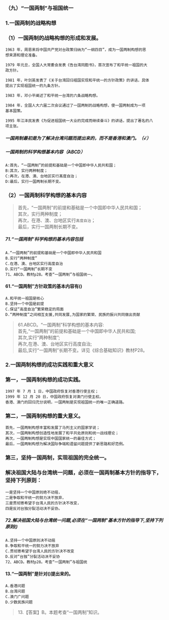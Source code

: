 ### （九）“一国两制”与祖国统一
### 1.一国两制的战略构想
### （1）一国两制的战略构想的形成和发展。
    1963 年，周恩来将中国共产党对台政策归纳为“一纲四目”，成为一国两制构想的思
    想来源和理论准备。
    
    1979 年元旦，全国人大常委会发表《告台湾同胞书》，首次宣布了和平统一祖国的大
    政方针。
    
    1981 年，叶剑英发表了《关于台湾回归祖国实现和平统一的方针政策》的讲话，具体
    提出了实现祖国统一的九条方针。
    
    1983 年，邓小平阐述了和平统一台湾的六条战略构想。
    
    1984 年，全国人大六届二次会议通过了一国两制的战略构想，使一国两制成为一项
    基本国策。
    
    1995 年江泽民发表《为促进祖国统一大业的完成而继续奋斗》的讲话，提出了著名的八
    项主张。

##### 一国两制最初是为了解决台湾问题而提出来的，而不是香港和澳门。（√）
##### 一国两制的科学构想基本内容（ABCD）
    A:首先，“一国两制”的前提和基础是一个中国即中华人民共和国；
    B:其次，实行两种制度；
    C:再次，在港、澳、台地区实行髙度自治；
    D:最后，实行一国两制长期不变。


### （2）一国两制科学构想的基本内容
>   首先，“一国两制”的前提和基础是一个中国即中华人民共和国；    
    其次，实行两种制度；    
    再次，在港、澳、台地区实行``髙度自治``；    
    最后，实行一国两制长期不变。    

##### 71.“一国两制”科学构想的基本内容包括
    A.“一国两制”的前提和基础是一个中国即中华人民共和国
    B.实行“两种制度”
    C.在港、澳、台地区实行高度自治
    D.实行“一国两制”长期不变
    71、ABCD。教材p28。考查“一国两制”与祖国统一。

#### 61.“一国两制”方针政策的基本内容有()
    A.和平统一祖国是核心
    B.坚持一个中国是前提
    C.保证“高度自治”繁荣稳定的局面
    D.“两种制度”之间相互支援,共同发展,为国家的繁荣、民族的振兴共同做出贡献

>   61.ABCD。“一国两制”科学构想的基本内容:   
    首先,“一国两制”的前提和基础是一个中国即中华人民共和国;    
    其次,实行“两种制度”;    
    再次,在港、澳、台地区实行高度自治;    
    最后,实行“一国两制”长期不变。详见《综合基础知识》教材P28。    

### 2.一国两制构想的成功实践和重大意义
### 第一，一国两制构想的成功实践。
    1997 年 7 月 1 日，中国政府恢复对香港行使主权；
    1999 年 12 月 20 日，中国政府恢复对澳门行使主权。
    香港、澳门的回归充分说明，一国两制是实现祖国统一的唯一正确道路。
    
### 第二，一国两制构想的重大意义。
    首先，一国两制构想丰富和发展了马列主义的国家学说；
    其次，一国两制构想创造性地发展了和平共处原则和统一战线理论；
    再次，一国两制构想是实现中国国家统一的最佳方式；
    最后，一国两制构想为解决国际争端和遗留问题提供了新思路和好范例。

### 第三，坚持一国两制，实现祖国的完全统一。
### 解决祖国大陆与台湾统一问题，必须在一国两制基本方针的指导下，坚持下列原则：
    一是坚持一个中国原则绝不动摇，
    二是争取和平统一的努力决不放弃，
    三是贯彻寄希望于台湾人民的方针决不改变，
    四是反对台独分裂活动决不妥协。

##### 72.解决祖国大陆与台湾统一问题,必须在“一国两制”基本方针的指导下,坚持下列原则()
    A.坚持一个中国原则决不动摇
    B.争取和平统一的努力决不放弃
    C.贯彻寄希望于台湾人民的方针决不改变
    D.反对“台独”分裂活动决不妥协
    72、ABCD。教材p28。考查“一国两制”与祖国统        

#### 13.“一国两制”是针对()提出来的。
    A.香港问题
    B.台湾问题
    C.澳门广问题
    D.少数民族问题
>   13.【答案】B。本题考查“一国两制”知识。






